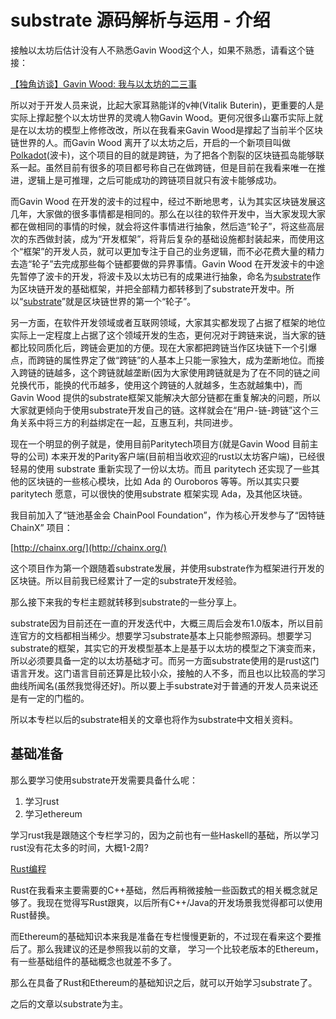 # substrate 源码解析与运用 - 介绍

接触以太坊后估计没有人不熟悉Gavin Wood这个人，如果不熟悉，请看这个链接：

[【独角访谈】Gavin Wood: 我与以太坊的二三事](https://mp.weixin.qq.com/s?__biz=MzU2MDE2MDU3Mg==&mid=2247487009&idx=1&sn=516b02f3b37d746f82a065201b2a295f&chksm=fc0d0472cb7a8d644c644e7834d7f1e1c89fc836f626b3c4a422ee97eea5dd6b357e4463b625&mpshare=1&scene=1&srcid=0710l7Q3ubkDQ6xPmpGNIeOc#rd)

所以对于开发人员来说，比起大家耳熟能详的v神(Vitalik Buterin)，更重要的人是实际上撑起整个以太坊世界的灵魂人物Gavin Wood。更何况很多山寨币实际上就是在以太坊的模型上修修改改，所以在我看来Gavin Wood是撑起了当前半个区块链世界的人。而Gavin Wood 离开了以太坊之后，开启的一个新项目叫做[Polkadot](https://polkadot.network/)(波卡)，这个项目的目的就是跨链，为了把各个割裂的区块链孤岛能够联系一起。虽然目前有很多的项目都号称自己在做跨链，但是目前在我看来唯一在推进，逻辑上是可推理，之后可能成功的跨链项目就只有波卡能够成功。

而Gavin Wood 在开发的波卡的过程中，经过不断地思考，认为其实区块链发展这几年，大家做的很多事情都是相同的。那么在以往的软件开发中，当大家发现大家都在做相同的事情的时候，就会将这件事情进行抽象，然后造“轮子”，将这些高层次的东西做封装，成为“开发框架”，将背后复杂的基础设施都封装起来，而使用这个“框架”的开发人员，就可以更加专注于自己的业务逻辑，而不必花费大量的精力去造“轮子”去完成那些每个链都要做的异界事情。Gavin Wood 在开发波卡的中途先暂停了波卡的开发，将波卡及以太坊已有的成果进行抽象，命名为[substrate](https://github.com/paritytech/substrate)作为区块链开发的基础框架，并把全部精力都转移到了substrate开发中。所以“[substrate](https://github.com/paritytech/substrate)”就是区块链世界的第一个“轮子”。

另一方面，在软件开发领域或者互联网领域，大家其实都发现了占据了框架的地位实际上一定程度上占据了这个领域开发的生态，更何况对于跨链来说，当大家的链都比较同质化后，跨链会更加的方便。现在大家都把跨链当作区块链下一个引爆点，而跨链的属性界定了做“跨链”的人基本上只能一家独大，成为垄断地位。而接入跨链的链越多，这个跨链就越垄断(因为大家使用跨链就是为了在不同的链之间兑换代币，能换的代币越多，使用这个跨链的人就越多，生态就越集中)，而Gavin Wood 提供的substrate框架又能解决大部分链都在重复解决的问题，所以大家就更倾向于使用substrate开发自己的链。这样就会在“用户-链-跨链”这个三角关系中将三方的利益绑定在一起，互惠互利，共同进步。

现在一个明显的例子就是，使用目前Paritytech项目方(就是Gavin Wood 目前主导的公司) 本来开发的Parity客户端(目前相当收欢迎的rust以太坊客户端)，已经很轻易的使用 substrate 重新实现了一份以太坊。而且 paritytech 还实现了一些其他的区块链的一些核心模块，比如 Ada 的 Ouroboros 等等。所以其实只要 paritytech 愿意，可以很快的使用substrate 框架实现 Ada，及其他区块链。

我目前加入了“链池基金会 ChainPool Foundation”，作为核心开发参与了“因特链 ChainX” 项目：

[http://chainx.org/](http://chainx.org/)

这个项目作为第一个跟随着substrate发展，并使用substrate作为框架进行开发的区块链。所以目前我已经累计了一定的substrate开发经验。

那么接下来我的专栏主题就转移到substrate的一些分享上。

substrate因为目前还在一直的开发迭代中，大概三周后会发布1.0版本，所以目前连官方的文档都相当稀少。想要学习substrate基本上只能参照源码。想要学习substrate的框架，其实它的开发模型基本上是基于以太坊的模型之下演变而来，所以必须要具备一定的以太坊基础才可。而另一方面substrate使用的是rust这门语言开发。这门语言目前还算是比较小众，接触的人不多，而且也以比较高的学习曲线所闻名(虽然我觉得还好)。所以要上手substrate对于普通的开发人员来说还是有一定的门槛的。

所以本专栏以后的substrate相关的文章也将作为substrate中文相关资料。

## 基础准备

那么要学习使用substrate开发需要具备什么呢：

1. 学习rust
2. 学习ethereum

学习rust我是跟随这个专栏学习的，因为之前也有一些Haskell的基础，所以学习rust没有花太多的时间，大概1-2周?

[Rust编程](https://zhuanlan.zhihu.com/rust-lang)

Rust在我看来主要需要的C++基础，然后再稍微接触一些函数式的相关概念就足够了。我现在觉得写Rust跟爽，以后所有C++/Java的开发场景我觉得都可以使用Rust替换。

而Ethereum的基础知识本来我是准备在专栏慢慢更新的，不过现在看来这个要推后了。那么我建议的还是参照我以前的文章， 学习一个比较老版本的Ethereum，有一些基础组件的基础概念也就差不多了。

那么在具备了Rust和Ethereum的基础知识之后，就可以开始学习substrate了。

之后的文章以substrate为主。

